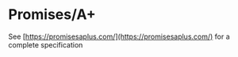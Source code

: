 # Promises/A+

See [https://promisesaplus.com/](https://promisesaplus.com/) for a complete specification

